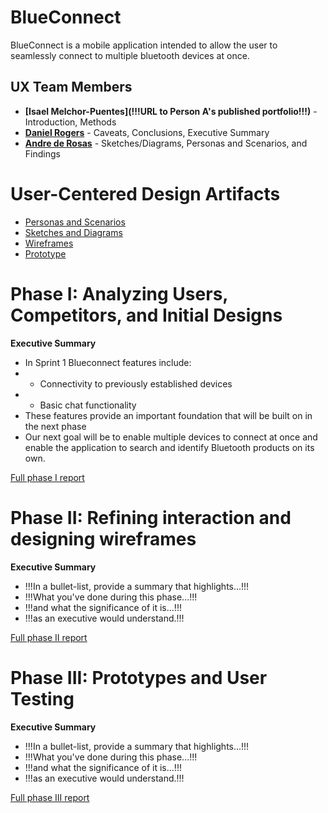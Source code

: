 # BlueConnect

BlueConnect is a mobile application intended to allow the user to seamlessly connect to multiple bluetooth devices at once.

## UX Team Members

* **[Isael Melchor-Puentes](!!!URL to Person A's published portfolio!!!)** - Introduction, Methods 
* **[Daniel Rogers](https://github.com/UsabilityEngineering/ux-portfolio-droge91/blob/3e5aa57f10c3ef0bf55f186bfd34936d14a966cb/README.md)** - Caveats, Conclusions, Executive Summary
* **[Andre de Rosas](https://github.com/UsabilityEngineering/ux-portfolio-acderosas/blob/7a411be7cf9e058c7f136547a4d60ab5fa39037f/README.md)** - Sketches/Diagrams, Personas and Scenarios, and Findings


# User-Centered Design Artifacts

* [Personas and Scenarios](https://github.com/acderosas/pdf/blob/847c3bbc21369efb77dfc31ad001b2a434b5786a/BlueConnect%20Personas%20and%20Scenarios.pdf)
* [Sketches and Diagrams](https://github.com/acderosas/pdf/blob/847c3bbc21369efb77dfc31ad001b2a434b5786a/BlueConnect%20Sketch.pdf)
* [Wireframes](wireframes/)
* [Prototype](#)

# Phase I: Analyzing Users, Competitors, and Initial Designs

**Executive Summary**

* In Sprint 1 Blueconnect features include:
* - Connectivity to previously established devices
* - Basic chat functionality
* These features provide an important foundation that will be built on in the next phase
* Our next goal will be to enable multiple devices to connect at once and enable the application to search and identify Bluetooth products on its own.

[Full phase I report](phaseI/)

# Phase II: Refining interaction and designing wireframes

**Executive Summary**

* !!!In a bullet-list, provide a summary that highlights...!!!
* !!!What you've done during this phase...!!!
* !!!and what the significance of it is...!!!
* !!!as an executive would understand.!!!

[Full phase II report](phaseII/)

# Phase III: Prototypes and User Testing

**Executive Summary**

* !!!In a bullet-list, provide a summary that highlights...!!!
* !!!What you've done during this phase...!!!
* !!!and what the significance of it is...!!!
* !!!as an executive would understand.!!!

[Full phase III report](phaseIII/)
